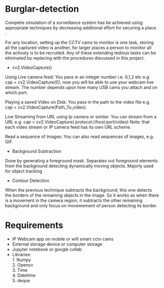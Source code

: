 # Burglar-detection

Complete simulation of a surveillance system has be achieved using appropriate techniques by decreasing additional effort for securing a place. .

For any location, setting up the CCTV cams to monitor is one task, storing all the captured video is another, for larger places a person to monitor all the activuty is to be recruited. Any of these extending tedious tasks can be eliminated by replacing with the procedures discussed in this project. 

- cv2.VideoCapture()

Using Live camera feed: You pass in an integer number i.e. 0,1,2 etc e.g. cap = cv2.VideoCapture(0), now you will be able to use your webcam live stream. The number depends upon how many USB cams you attach and on which port.

Playing a saved Video on Disk: You pass in the path to the video file e.g. cap = cv2.VideoCapture(Path_To_video).

Live Streaming from URL using Ip camera or similar: You can stream from a URL e.g. cap = cv2.VideoCapture( protocol://host:port/video) Note: that each video stream or IP camera feed has its own URL scheme.  

Read a sequence of Images: You can also read sequences of images, e.g. GIF.



- Background Subtraction

Done by generating a foreground mask. Separates out foreground elements from the background detecting dynamically moving objects. Majorly used for object tracking


- Contour Detection

When the previous technique subtracts the background, this one detects the borders of the remaining objects in the image. So it works as when there is a movement in the camera region, it subtracts the other remaining background and only focus on movemement of person detecting its border.


<h1> Requirements </h1>

- IP Webcam app on mobile or wifi smart cctv cams
- External storage device or computer storage
- Jupyter notebook or google collab
- Libraries: <br>
        1. Numpy <br>
        2. Opencv <br>
        3. Time <br>
        4. Datetime <br>
        5. deque <br>

